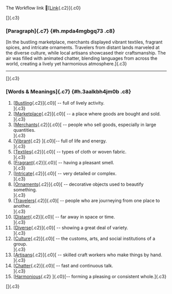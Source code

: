 The Workflow link
👏[[Link](https://www.google.com/url?q=http://www.google.com&sa=D&source=editors&ust=1760091768605977&usg=AOvVaw3Husd6yETElrgaNj3KDSxa){.c2}]{.c0}

[]{.c3}

### [Paragraph]{.c7} {#h.mpda4mgbgq73 .c8}

[In the bustling marketplace, merchants displayed vibrant textiles,
fragrant spices, and intricate ornaments. Travelers from distant lands
marveled at the diverse culture, while local artisans showcased their
craftsmanship. The air was filled with animated chatter, blending
languages from across the world, creating a lively yet harmonious
atmosphere.]{.c3}

------------------------------------------------------------------------

[]{.c3}

### [Words & Meanings]{.c7} {#h.3aalkbh4jm0b .c8}

1.  [[Bustling](https://www.google.com/url?q=http://www.google.com&sa=D&source=editors&ust=1760091768607149&usg=AOvVaw1ORQqz4ongYQgaqELUGhIW){.c2}]{.c0}[ --
    full of lively activity.\
    ]{.c3}
2.  [[Marketplace](https://www.google.com/url?q=http://www.google.com&sa=D&source=editors&ust=1760091768607442&usg=AOvVaw3RvF-GlM7FwvrHRb0CLG32){.c2}]{.c0}[ --
    a place where goods are bought and sold.\
    ]{.c3}
3.  [[Merchants](https://www.google.com/url?q=http://www.google.com&sa=D&source=editors&ust=1760091768607665&usg=AOvVaw3fG54Kcj-seCTmniKIfxbN){.c2}]{.c0}[ --
    people who sell goods, especially in large quantities.\
    ]{.c3}
4.  [[Vibrant](https://www.google.com/url?q=http://www.google.com&sa=D&source=editors&ust=1760091768607894&usg=AOvVaw0J6HIiq7Jmj3wj5z9d0YUP){.c2}
    ]{.c0}[-- full of life and energy.\
    ]{.c3}
5.  [[Textiles](https://www.google.com/url?q=http://www.google.com&sa=D&source=editors&ust=1760091768608106&usg=AOvVaw2uFg_TN7_g6lXz3QbkO7tm){.c2}]{.c0}[ --
    types of cloth or woven fabric.\
    ]{.c3}
6.  [[Fragrant](https://www.google.com/url?q=http://www.google.com&sa=D&source=editors&ust=1760091768608306&usg=AOvVaw3A9XfDTF9skvq4JTPKHden){.c2}]{.c0}[ --
    having a pleasant smell.\
    ]{.c3}
7.  [[Intricate](https://www.google.com/url?q=http://www.google.com&sa=D&source=editors&ust=1760091768608488&usg=AOvVaw3nMVNI3PnbJSYeQRyI_Gq5){.c2}]{.c0}[ --
    very detailed or complex.\
    ]{.c3}
8.  [[Ornaments](https://www.google.com/url?q=http://www.google.com&sa=D&source=editors&ust=1760091768608671&usg=AOvVaw0w6FRevRmkUW8zfYI7UIWF){.c2}]{.c0}[ --
    decorative objects used to beautify something.\
    ]{.c3}
9.  [[Travelers](https://www.google.com/url?q=http://www.google.com&sa=D&source=editors&ust=1760091768608886&usg=AOvVaw1cqy8vOf9fXLNjmpdtCnWF){.c2}]{.c0}[ --
    people who are journeying from one place to another.\
    ]{.c3}
10. [[Distant](https://www.google.com/url?q=http://www.google.com&sa=D&source=editors&ust=1760091768609104&usg=AOvVaw29giPp2xmlwP3gkm5AlGKW){.c2}]{.c0}[ --
    far away in space or time.\
    ]{.c3}
11. [[Diverse](https://www.google.com/url?q=http://www.google.com&sa=D&source=editors&ust=1760091768609288&usg=AOvVaw0UaZbJyqjMMcyHtU-QUhln){.c2}]{.c0}[ --
    showing a great deal of variety.\
    ]{.c3}
12. [[Culture](https://www.google.com/url?q=http://www.google.com&sa=D&source=editors&ust=1760091768609475&usg=AOvVaw1Ja8qNlvsvrR4cWg95RKKJ){.c2}]{.c0}[ --
    the customs, arts, and social institutions of a group.\
    ]{.c3}
13. [[Artisans](https://www.google.com/url?q=http://www.google.com&sa=D&source=editors&ust=1760091768609697&usg=AOvVaw0fOTNQTKmELLzO2aFcuS44){.c2}]{.c0}[ --
    skilled craft workers who make things by hand.\
    ]{.c3}
14. [[Chatter](https://www.google.com/url?q=http://www.google.com&sa=D&source=editors&ust=1760091768609923&usg=AOvVaw1ttCAynqNddv76OHUZgzYX){.c2}]{.c0}[ --
    fast and continuous talk.\
    ]{.c3}
15. [[Harmonious](https://www.google.com/url?q=http://www.google.com&sa=D&source=editors&ust=1760091768610109&usg=AOvVaw2nu0vbjgVfy1wFxH_fckJX){.c2}
    ]{.c0}[-- forming a pleasing or consistent whole.]{.c3}

[]{.c3}
